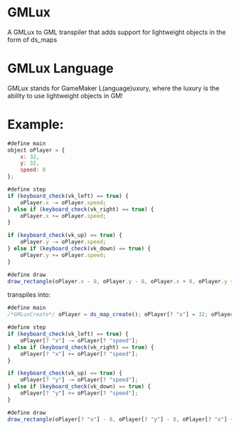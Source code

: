 # GMLux
A GMLux to GML transpiler that adds support for lightweight objects in the form of ds_maps

# GMLux Language
GMLux stands for GameMaker L(anguage)uxury, where the luxury is the ability to use lightweight objects in GM!

# Example:
```javascript
#define main
object oPlayer = {
    x: 32,
    y: 32,
    speed: 8
};

#define step
if (keyboard_check(vk_left) == true) {
    oPlayer.x -= oPlayer.speed;
} else if (keyboard_check(vk_right) == true) {
    oPlayer.x += oPlayer.speed;
}

if (keyboard_check(vk_up) == true) {
    oPlayer.y -= oPlayer.speed;
} else if (keyboard_check(vk_down) == true) {
    oPlayer.y += oPlayer.speed;
}

#define draw
draw_rectangle(oPlayer.x - 8, oPlayer.y - 8, oPlayer.x + 8, oPlayer.y + 8, false);
```

transpiles into:

```javascript
#define main
/*GMLuxCreate*/ oPlayer = ds_map_create(); oPlayer[? "x"] = 32; oPlayer[? "y"] = 32; oPlayer[? "speed"] = 8; 

#define step
if (keyboard_check(vk_left) == true) {
    oPlayer[? "x"] -= oPlayer[? "speed"];
} else if (keyboard_check(vk_right) == true) {
    oPlayer[? "x"] += oPlayer[? "speed"];
}

if (keyboard_check(vk_up) == true) {
    oPlayer[? "y"] -= oPlayer[? "speed"];
} else if (keyboard_check(vk_down) == true) {
    oPlayer[? "y"] += oPlayer[? "speed"];
}

#define draw
draw_rectangle(oPlayer[? "x"] - 8, oPlayer[? "y"] - 8, oPlayer[? "x"] + 8, oPlayer[? "y"] + 8, false);
```
